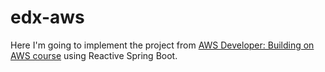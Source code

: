 # edx-aws
Here I'm going to implement the project from [AWS Developer: Building on AWS course](https://courses.edx.org/courses/course-v1:AWS+OTP-AWSD1+1T2018/course/) using Reactive Spring Boot.